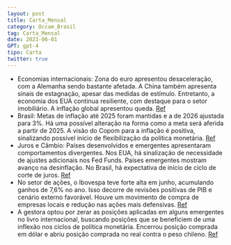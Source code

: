 ```yaml
---
layout: post
title: Carta_Mensal
category: Occam_Brasil
tag: Carta_Mensal
date: 2023-06-01
GPT: gpt-4
tipo: Carta
twitter: true
---
```


- Economias internacionais: Zona do euro apresentou desaceleração, com a Alemanha sendo bastante afetada. A China também apresenta sinais de estagnação, apesar das medidas de estímulo. Entretanto, a economia dos EUA continua resiliente, com destaque para o setor imobiliário. A inflação global apresentou queda.
<a href="#" onclick="search_on_pdf('segue fraco. Na China, apesar dos anúncios de medidas de estímulo para a economia, há poucos sinais ')">Ref</a>
- Brasil: Metas de inflação até 2025 foram mantidas e a de 2026 ajustada para 3%. Há uma possível alteração na forma como a meta será aferida a partir de 2025. A visão do Copom para a inflação é positiva, sinalizando possível início de flexibilização da política monetária.
<a href="#" onclick="search_on_pdf('elevadas.   Brasil A reunião do CMN confirmou o cenário mais provável, no qual as metas de infla')">Ref</a>
- Juros e Câmbio: Países desenvolvidos e emergentes apresentaram comportamentos divergentes. Nos EUA, há sinalização de necessidade de ajustes adicionais nos Fed Funds. Países emergentes mostram avanço na desinflação. No Brasil, há expectativa de início de ciclo de corte de juros.
<a href="#" onclick="search_on_pdf('monetária do Reino Unido, Canadá, Austrália e Noruega. Já nos países emergentes, o processo de desin')">Ref</a>
- No setor de ações, o Ibovespa teve forte alta em junho, acumulando ganhos de 7,6% no ano. Isso decorre de revisões positivas de PIB e cenário externo favorável. Houve um movimento de compra de empresas locais e redução nas ações mais defensivas.
<a href="#" onclick="search_on_pdf('chileno.   Bolsa O Ibovespa obteve forte alta em junho subindo 9,0%, maior alta desde dezembro/2')">Ref</a>
- A gestora optou por zerar as posições aplicadas em alguns emergentes no livro internacional, buscando posições que se beneficiem de uma inflexão nos ciclos de política monetária. Encerrou posição comprada em dólar e abriu posição comprada no real contra o peso chileno.
<a href="#" onclick="search_on_pdf('risco reduzido e buscando posições que se beneficiem de uma inflexão nos ciclos de política monetári')">Ref</a>
